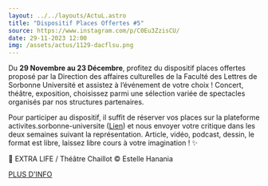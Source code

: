 ```yaml
---
layout: ../../layouts/ActuL.astro
title: "Dispositif Places Offertes #5"
source: https://www.instagram.com/p/C0Eu3ZzisCU/
date: 29-11-2023 12:00
img: /assets/actus/1129-dacflsu.png
---
```


Du __29 Novembre au 23 Décembre__, profitez du dispositif places offertes proposé par la Direction des affaires culturelles de la Faculté des Lettres de Sorbonne Université et assistez à l’événement de votre choix ! Concert, théâtre, exposition, choisissez parmi une sélection variée de spectacles organisés par nos structures partenaires.

Pour participer au dispositif, il suffit de réserver vos places sur la plateforme activites.sorbonne-universite ([Lien](https://activites.sorbonne-universite.fr/creneaux-activite?aid=168&resetfilters=1)) et nous envoyer votre critique dans les deux semaines suivant la représentation. Article, vidéo, podcast, dessin, le format est libre, laissez libre cours à votre imagination ! ✨

📸 EXTRA LIFE / Théâtre Chaillot © Estelle Hanania

[PLUS D'INFO](https://www.instagram.com/p/Cz9PawdNR2A/)